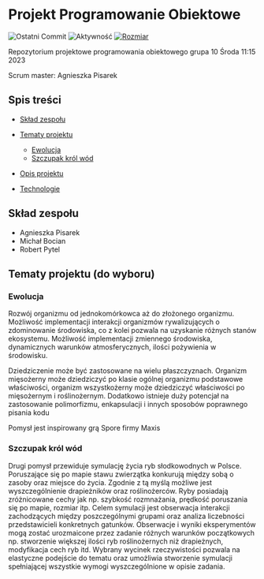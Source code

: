 # Projekt Programowanie Obiektowe
<p>
<a><img src="https://img.shields.io/github/last-commit/MikeStork/ProjektProgramowanieObiektowe?color=%23F71&label=Ostatni%20commit&logo=git&logoColor=%23F71" alt="Ostatni Commit"></a>
<a><img src="https://img.shields.io/github/commit-activity/w/MikeStork/ProjektProgramowanieObiektowe?color=%2300BD00&label=Aktywno%C5%9B%C4%87&logo=Git&logoColor=%23F0F0F0" alt="Aktywność"></a>
<a download href="https://github.com/MikeStork/ProjektProgramowanieObiektowe"><img src="https://img.shields.io/github/repo-size/MikeStork/ProjektProgramowanieObiektowe?label=Rozmiar&logo=GitHub" alt="Rozmiar"></a>
</p>
<p>
  Repozytorium projektowe programowania obiektowego grupa 10 Środa 11:15 2023
</p>
<p>
Scrum master: Agnieszka Pisarek
</p>

## Spis treści
* [Skład zespołu](#Skład-zespołu)
* [Tematy projektu](#Tematy-projektu)
  * [Ewolucja](#Ewolucja)
  * [Szczupak król wód](#Szczupak-król-wód)

* [Opis projektu](#Opis-projektu)
* [Technologie](#Technologie)
## Skład zespołu
* Agnieszka Pisarek
* Michał Bocian
* Robert Pytel
## Tematy projektu (do wyboru)

### Ewolucja
<p>Rozwój organizmu od jednokomórkowca aż do złożonego organizmu. Możliwość implementacji interakcji organizmów rywalizujących o zdominowanie środowiska, co z kolei pozwala na uzyskanie różnych stanów ekosystemu. Możliwość implementacji zmiennego środowiska, dynamicznych warunków atmosferycznych, ilości pożywienia w środowisku.</p>
</hr>
<p>
Dziedziczenie może być zastosowane na wielu płaszczyznach. Organizm mięsożerny może dziedziczyć po klasie ogólnej organizmu podstawowe właściwości, organizm wszystkożerny może dziedziczyć właściwości po mięsożernym i roślinożernym. Dodatkowo istnieje duży potencjał na zastosowanie polimorfizmu, enkapsulacji i innych sposobów poprawnego pisania kodu
</p>
<p>Pomysł jest inspirowany grą Spore firmy Maxis</p>

### Szczupak król wód
<p>Drugi pomysł przewiduje symulację życia ryb słodkowodnych w Polsce. Poruszające się po mapie stawu zwierzątka konkurują między sobą o zasoby oraz miejsce do życia. Zgodnie z tą myślą możliwe jest wyszczególnienie drapieżników oraz roślinożerców. Ryby posiadają zróżnicowane cechy jak np. szybkość rozmnażania, prędkość poruszania się po mapie, rozmiar itp. Celem symulacji jest obserwacja interakcji zachodzących między poszczególnymi grupami oraz analiza liczebności przedstawicieli konkretnych gatunków. Obserwacje i wyniki eksperymentów mogą zostać urozmaicone przez zadanie różnych warunków początkowych np. stworzenie większej ilości ryb roślinożernych niż drapieżnych, modyfikacja cech ryb itd. Wybrany wycinek rzeczywistości pozwala na elastyczne podejście do tematu oraz umożliwia stworzenie symulacji spełniającej wszystkie wymogi wyszczególnione w opisie zadania.</p>
<p></p>
